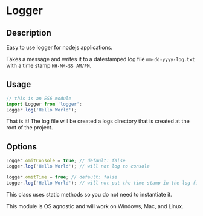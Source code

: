 # Logger

## Description
Easy to use logger for nodejs applications.
                                   
Takes a message and writes it to a datestamped log file `mm-dd-yyyy-log.txt` with a time stamp `HH-MM-SS AM/PM`.

## Usage
```javascript
// this is an ES6 module
import Logger from 'logger';
Logger.log('Hello World');
```
That is it! The log file will be created a logs directory that is created at the root of the project.

## Options
```javascript
Logger.omitConsole = true; // default: false
Logger.log('Hello World'); // will not log to console
```
```javascript
logger.omitTime = true; // default: false
Logger.log('Hello World'); // will not put the time stamp in the log file.
```

This class uses static methods so you do not need to instantiate it.

This module is OS agnostic and will work on Windows, Mac, and Linux.